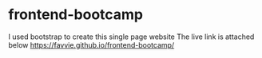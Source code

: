 # frontend-bootcamp
I used bootstrap to create this single page website
The live link is attached below
https://favvie.github.io/frontend-bootcamp/
